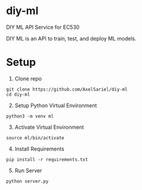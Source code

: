 # diy-ml
DIY ML API Service for EC530

DIY ML is an API to train, test, and deploy ML models.

# Setup

1. Clone repo
```
git clone https://github.com/AxelSariel/diy-ml
cd diy-ml
```
2. Setup Python Virtual Environment
```
python3 -m venv ml
```

3. Activate Virtual Environment
```
source ml/bin/activate
```

4. Install Requirements
```
pip install -r requirements.txt
```

5. Run Server
```
python server.py
```